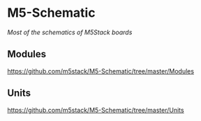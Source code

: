 # M5-Schematic

*Most of the schematics of M5Stack boards*

## Modules

https://github.com/m5stack/M5-Schematic/tree/master/Modules

## Units

https://github.com/m5stack/M5-Schematic/tree/master/Units
